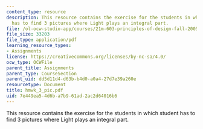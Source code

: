 ```yaml
---
content_type: resource
description: This resource contains the exercise for the students in which student
  has to find 3 pictures where Light plays an integral part.
file: /ol-ocw-studio-app/courses/21m-603-principles-of-design-fall-2005/7e449ea54d6ba7b961ad2ac2d64016b6_hmwk_3_pic.pdf
file_size: 33203
file_type: application/pdf
learning_resource_types:
- Assignments
license: https://creativecommons.org/licenses/by-nc-sa/4.0/
ocw_type: OCWFile
parent_title: Assignments
parent_type: CourseSection
parent_uid: dd5d11d4-d63b-b4d0-a0a4-27d7e39a260e
resourcetype: Document
title: hmwk_3_pic.pdf
uid: 7e449ea5-4d6b-a7b9-61ad-2ac2d64016b6
---
```

This resource contains the exercise for the students in which student has to find 3 pictures where Light plays an integral part.